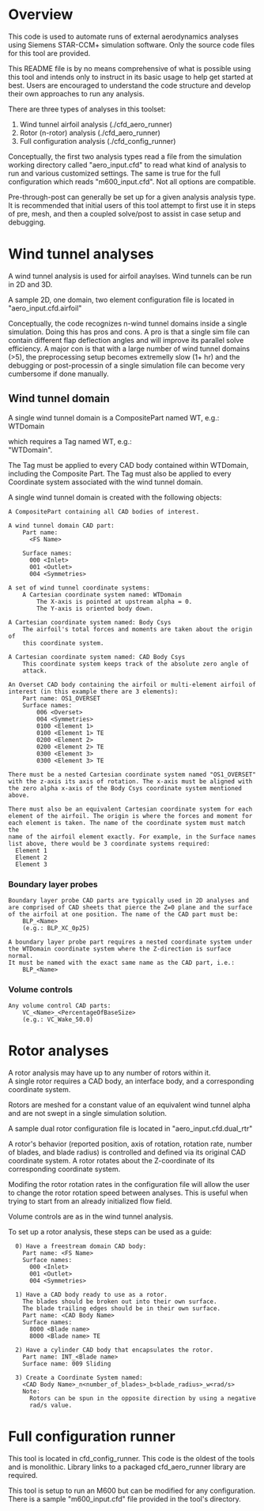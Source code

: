 # Overview

This code is used to automate runs of external aerodynamics analyses using
Siemens STAR-CCM+ simulation software. Only the source code files for this
tool are provided.

This README file is by no means comprehensive of what is possible using this
tool and intends only to instruct in its basic usage to help get started at
best. Users are encouraged to understand the code structure and develop
their own approaches to run any analysis.

There are three types of analyses in this toolset:
1. Wind tunnel airfoil analysis (./cfd_aero_runner)
2. Rotor (n-rotor) analysis (./cfd_aero_runner)
3. Full configuration analysis (./cfd_config_runner)

Conceptually, the first two analysis types read a file from the simulation
working directory called "aero_input.cfd" to read what kind of analysis to
run and various customized settings. The same is true for the full
configuration which reads "m600_input.cfd". Not all options are compatible.

Pre-through-post can generally be set up for a given analysis analysis type.
It is recommended that initial users of this tool attempt to first use it in
steps of pre, mesh, and then a coupled solve/post to assist in case setup and
debugging.

# Wind tunnel analyses

A wind tunnel analysis is used for airfoil anaylses.
Wind tunnels can be run in 2D and 3D.

A sample 2D, one domain, two element configuration file is located in
  "aero_input.cfd.airfoil"

Conceptually, the code recognizes n-wind tunnel domains inside a single
simulation. Doing this has pros and cons. A pro is that a single sim
file can contain different flap deflection angles and will improve its
parallel solve efficiency. A major con is that with a large number of wind
tunnel domains (>5), the preprocessing setup becomes extremelly slow (1+ hr)
and the debugging or post-processin of a single simulation file can become
very cumbersome if done manually.

## Wind tunnel domain

A single wind tunnel domain is a CompositePart named WT<Name>, e.g.:  
    WTDomain
    
which requires a Tag named WT<Name>, e.g.:  
    "WTDomain".
    
The Tag must be applied to every CAD body contained within WTDomain, including
the Composite Part. The Tag must also be applied to every Coordinate system
associated with the wind tunnel domain.

A single wind tunnel domain is created with the following objects:

    A CompositePart containing all CAD bodies of interest.

    A wind tunnel domain CAD part:
        Part name:
          <FS Name>

        Surface names:
          000 <Inlet>
          001 <Outlet>
          004 <Symmetries>

    A set of wind tunnel coordinate systems:
        A Cartesian coordinate system named: WTDomain
            The X-axis is pointed at upstream alpha = 0.
            The Y-axis is oriented body down.

    A Cartesian coordinate system named: Body Csys
        The airfoil's total forces and moments are taken about the origin of
        this coordinate system.

    A Cartesian coordinate system named: CAD Body Csys
        This coordinate system keeps track of the absolute zero angle of
        attack.

    An Overset CAD body containing the airfoil or multi-element airfoil of
    interest (in this example there are 3 elements):
        Part name: OS1_OVERSET
        Surface names:
            006 <Overset>
            004 <Symmetries>
            0100 <Element 1>
            0100 <Element 1> TE
            0200 <Element 2>
            0200 <Element 2> TE
            0300 <Element 3>
            0300 <Element 3> TE

    There must be a nested Cartesian coordinate system named "OS1_OVERSET"
    with the z-axis its axis of rotation. The x-axis must be aligned with
    the zero alpha x-axis of the Body Csys coordinate system mentioned above.

    There must also be an equivalent Cartesian coordinate system for each
    element of the airfoil. The origin is where the forces and moment for
    each element is taken. The name of the coordinate system must match the
    name of the airfoil element exactly. For example, in the Surface names
    list above, there would be 3 coordinate systems required:
      Element 1
      Element 2
      Element 3

### Boundary layer probes

    Boundary layer probe CAD parts are typically used in 2D analyses and
    are comprised of CAD sheets that pierce the Z=0 plane and the surface
    of the airfoil at one position. The name of the CAD part must be:  
        BLP_<Name>
        (e.g.: BLP_XC_0p25)

    A boundary layer probe part requires a nested coordinate system under
    the WTDomain coordinate system where the Z-direction is surface normal.
    It must be named with the exact same name as the CAD part, i.e.:  
        BLP_<Name>

### Volume controls
    Any volume control CAD parts:  
        VC_<Name>_<PercentageOfBaseSize>  
        (e.g.: VC_Wake_50.0)

# Rotor analyses

  A rotor analysis may have up to any number of rotors within it.  
  A single rotor requires a CAD body, an interface body, and a
  corresponding coordinate system.

  Rotors are meshed for a constant value of an equivalent wind tunnel alpha and
  are not swept in a single simulation solution.

  A sample dual rotor configuration file is located in
    "aero_input.cfd.dual_rtr"

  A rotor's behavior (reported position, axis of rotation, rotation rate,
  number of blades, and blade radius) is controlled and defined via its
  original CAD coordinate system. A rotor rotates about the Z-coordinate of
  its corresponding coordinate system.

  Modifing the rotor rotation rates in the configuration file will allow the
  user to change the rotor rotation speed between analyses. This is useful when
  trying to start from an already initialized flow field.

  Volume controls are as in the wind tunnel analysis.

  To set up a rotor analysis, these steps can be used as a guide:

      0) Have a freestream domain CAD body:
        Part name: <FS Name>
        Surface names:
          000 <Inlet>
          001 <Outlet>
          004 <Symmetries>

      1) Have a CAD body ready to use as a rotor.
        The blades should be broken out into their own surface.
        The blade trailing edges should be in their own surface.
        Part name: <CAD Body Name>
        Surface names:
          8000 <Blade name>
          8000 <Blade name> TE

      2) Have a cylinder CAD body that encapsulates the rotor.
        Part name: INT_<Blade name>
        Surface name: 009 Sliding

      3) Create a Coordinate System named:
        <CAD Body Name>_n<number_of_blades>_b<blade_radius>_w<rad/s>
        Note: 
          Rotors can be spun in the opposite direction by using a negative
          rad/s value.

# Full configuration runner

This tool is located in cfd_config_runner.
This code is the oldest of the tools and is monolithic.
Library links to a packaged cfd_aero_runner library are required.

This tool is setup to run an M600 but can be modified for any configuration.
There is a sample "m600_input.cfd" file provided in the tool's directory.

